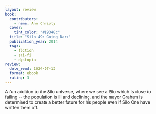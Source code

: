 ```yaml
---
layout: review
book:
  contributors:
    - name: Ann Christy
  cover:
    tint_color: "#19348c"
  title: "Silo 49: Going Dark"
  publication_year: 2014
  tags:
    - fiction
    - sci-fi
    - dystopia
review:
  date_read: 2024-07-13
  format: ebook
  rating: 3
---
```

A fun addition to the Silo universe, where we see a Silo which is close to failing -- the population is ill and declining, and the mayor Graham is determined to create a better future for his people even if Silo One have written them off.
